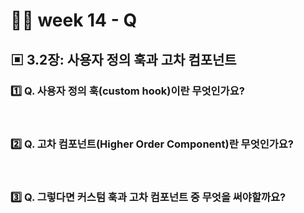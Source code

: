 # 👨‍🏫 week 14 - Q

## ▣ 3.2장: 사용자 정의 훅과 고차 컴포넌트

### 1️⃣ Q. 사용자 정의 훅(custom hook)이란 무엇인가요?

<br/>

### 2️⃣ Q. 고차 컴포넌트(Higher Order Component)란 무엇인가요?

<br/>

### 3️⃣ Q. 그렇다면 커스텀 훅과 고차 컴포넌트 중 무엇을 써야할까요?
